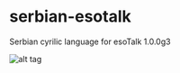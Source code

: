 serbian-esotalk
===============

Serbian cyrilic language for esoTalk 1.0.0g3

![alt tag](http://dc586.4shared.com/download/mgZ5Yvevce/icon.png)

